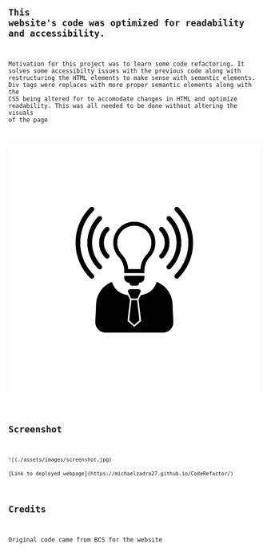 # <Code Refactor Project>
## This website's code was optimized for readability and accessibility.

Motivation for this project was to learn some code refactoring. It solves some accessibilty issues with the previous code along with restructuring the HTML elements to make sense with semantic elements. Div tags were replaces with more proper semantic elements along with the CSS being altered for to accomodate changes in HTML and optimize readability. This was all needed to be done without altering the visuals of the page
 
 ![screenshot](./assets/images/brand-awareness.png)

## Screenshot

    ![(./assets/images/screenshot.jpg)
    
    [Link to deployed webpage](https://michaelzadra27.github.io/CodeRefactor/)

## Credits
Original code came from BCS for the website